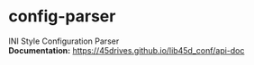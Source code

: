 # config-parser
INI Style Configuration Parser  
**Documentation:** https://45drives.github.io/lib45d_conf/api-doc